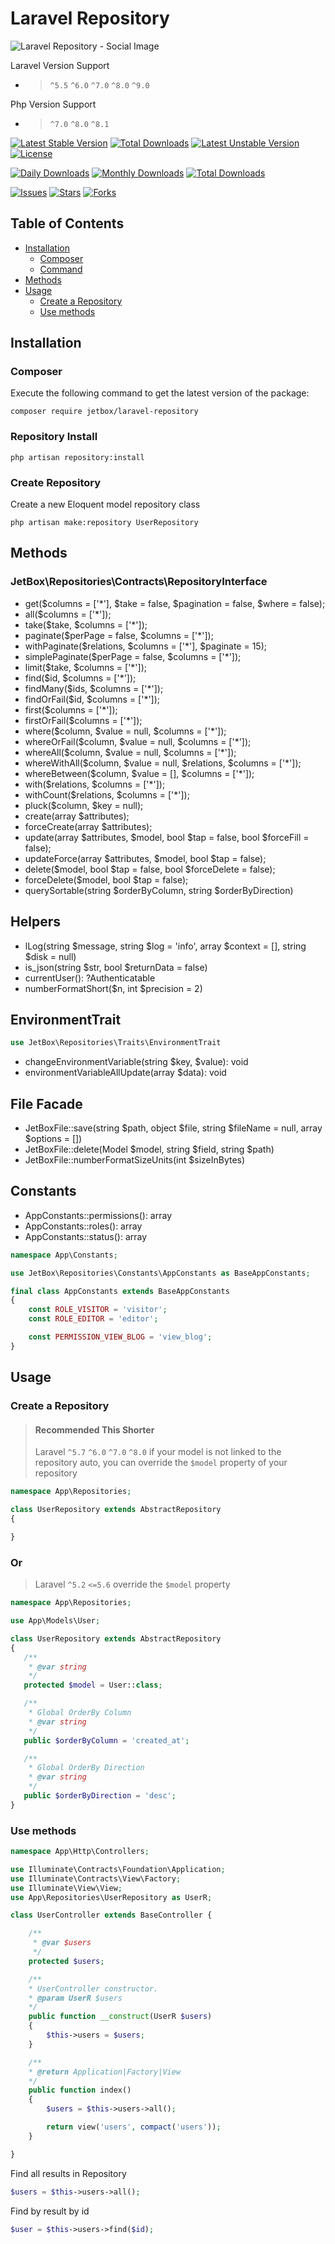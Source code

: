 # Laravel Repository

![Laravel Repository - Social Image](https://banners.beyondco.de/Laravel%20Repository.png?theme=light&packageManager=composer+require&packageName=jetbox%2Flaravel-repository&pattern=architect&style=style_1&description=Laravel+Repository+Package&md=1&showWatermark=1&fontSize=100px&images=https%3A%2F%2Flaravel.com%2Fimg%2Flogomark.min.svg)

Laravel Version Support

- > `^5.5` `^6.0` `^7.0` `^8.0` `^9.0`

Php Version Support

- > `^7.0` `^8.0` `^8.1`

[![Latest Stable Version](https://poser.pugx.org/jetbox/laravel-repository/v)](//packagist.org/packages/jetbox/laravel-repository)
[![Total Downloads](https://poser.pugx.org/jetbox/laravel-repository/downloads)](//packagist.org/packages/jetbox/laravel-repository)
[![Latest Unstable Version](https://poser.pugx.org/jetbox/laravel-repository/v/unstable)](//packagist.org/packages/jetbox/laravel-repository)
[![License](https://poser.pugx.org/jetbox/laravel-repository/license)](//packagist.org/packages/jetbox/laravel-repository)

[![Daily Downloads](https://poser.pugx.org/jetbox/laravel-repository/d/daily)](//packagist.org/packages/jetbox/laravel-repository)
[![Monthly Downloads](https://poser.pugx.org/jetbox/laravel-repository/d/monthly)](//packagist.org/packages/jetbox/laravel-repository)
[![Total Downloads](https://poser.pugx.org/jetbox/laravel-repository/downloads)](//packagist.org/packages/jetbox/laravel-repository)

[![Issues](https://img.shields.io/github/issues/DavitMnacakanyan/laravel-repository)](https://github.com/DavitMnacakanyan/laravel-repository/issues)
[![Stars](https://img.shields.io/github/stars/DavitMnacakanyan/laravel-repository)](https://github.com/DavitMnacakanyan/laravel-repository/stargazers)
[![Forks](https://img.shields.io/github/forks/DavitMnacakanyan/laravel-repository)](https://github.com/DavitMnacakanyan/laravel-repository/network/members)

## Table of Contents

- <a href="#installation">Installation</a>
    - <a href="#composer">Composer</a>
    - <a href="#command">Command</a>
- <a href="#methods">Methods</a>
- <a href="#usage">Usage</a>
    - <a href="#create-a-repository">Create a Repository</a>
    - <a href="#use-methods">Use methods</a>

## Installation

### Composer

Execute the following command to get the latest version of the package:

```terminal
composer require jetbox/laravel-repository
```

### Repository Install

```terminal
php artisan repository:install
```

### Create Repository

Create a new Eloquent model repository class

```terminal
php artisan make:repository UserRepository
```

## Methods

### JetBox\Repositories\Contracts\RepositoryInterface

- get($columns = ['*'], $take = false, $pagination = false, $where = false);
- all($columns = ['*']);
- take($take, $columns = ['*']);
- paginate($perPage = false, $columns = ['*']);
- withPaginate($relations, $columns = ['*'], $paginate = 15);
- simplePaginate($perPage = false, $columns = ['*']);
- limit($take, $columns = ['*']);
- find($id, $columns = ['*']);
- findMany($ids, $columns = ['*']);
- findOrFail($id, $columns = ['*']);
- first($columns = ['*']);
- firstOrFail($columns = ['*']);
- where($column, $value = null, $columns = ['*']);
- whereOrFail($column, $value = null, $columns = ['*']);
- whereAll($column, $value = null, $columns = ['*']);
- whereWithAll($column, $value = null, $relations, $columns = ['*']);
- whereBetween($column, $value = [], $columns = ['*']);
- with($relations, $columns = ['*']);
- withCount($relations, $columns = ['*']);
- pluck($column, $key = null);
- create(array $attributes);
- forceCreate(array $attributes);
- update(array $attributes, $model, bool $tap = false, bool $forceFill = false);
- updateForce(array $attributes, $model, bool $tap = false);
- delete($model, bool $tap = false, bool $forceDelete = false);
- forceDelete($model, bool $tap = false);
- querySortable(string $orderByColumn, string $orderByDirection)

## Helpers

- lLog(string $message, string $log = 'info', array $context = [], string $disk = null)
- is_json(string $str, bool $returnData = false)
- currentUser(): ?Authenticatable
- numberFormatShort($n, int $precision = 2)

## EnvironmentTrait
```php 
use JetBox\Repositories\Traits\EnvironmentTrait
```
- changeEnvironmentVariable(string $key, $value): void
- environmentVariableAllUpdate(array $data): void

## File Facade
- JetBoxFile::save(string $path, object $file, string $fileName = null, array $options = [])
- JetBoxFile::delete(Model $model, string $field, string $path)
- JetBoxFile::numberFormatSizeUnits(int $sizeInBytes)

## Constants
- AppConstants::permissions(): array
- AppConstants::roles(): array
- AppConstants::status(): array
```php
namespace App\Constants;

use JetBox\Repositories\Constants\AppConstants as BaseAppConstants;

final class AppConstants extends BaseAppConstants
{
    const ROLE_VISITOR = 'visitor';
    const ROLE_EDITOR = 'editor';

    const PERMISSION_VIEW_BLOG = 'view_blog';
}
```

## Usage

### Create a Repository

> #### Recommended This Shorter
> Laravel `^5.7` `^6.0` `^7.0` `^8.0`
> if your model is not linked to the  repository auto, you can override the `$model` property of your repository

```php
namespace App\Repositories;

class UserRepository extends AbstractRepository
{

}
```

### Or

> Laravel `^5.2` `<=5.6` override the `$model` property

```php
namespace App\Repositories;

use App\Models\User;

class UserRepository extends AbstractRepository
{
   /**
    * @var string
    */
   protected $model = User::class;

   /**
    * Global OrderBy Column
    * @var string
    */
   public $orderByColumn = 'created_at';

   /**
    * Global OrderBy Direction
    * @var string
    */
   public $orderByDirection = 'desc';
}
```

### Use methods

```php
namespace App\Http\Controllers;

use Illuminate\Contracts\Foundation\Application;
use Illuminate\Contracts\View\Factory;
use Illuminate\View\View;
use App\Repositories\UserRepository as UserR;

class UserController extends BaseController {

    /**
     * @var $users
     */
    protected $users;

    /**
    * UserController constructor.
    * @param UserR $users
    */
    public function __construct(UserR $users)
    {
        $this->users = $users;
    }

    /**
    * @return Application|Factory|View
    */
    public function index()
    {
        $users = $this->users->all();

        return view('users', compact('users'));
    }

}
```

Find all results in Repository

```php
$users = $this->users->all();
```

Find by result by id

```php
$user = $this->users->find($id);
```
